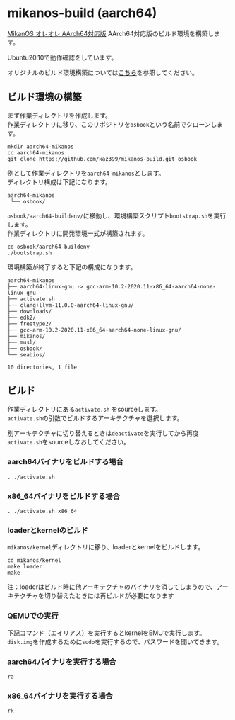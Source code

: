 # mikanos-build (aarch64)

[MikanOS オレオレ AArch64対応版](https://github.com/kaz399/mikanos-aarch64) AArch64対応版のビルド環境を構築します。

Ubuntu20.10で動作確認をしています。

オリジナルのビルド環境構築については[こちら](./README-orig.md)を参照してください。

## ビルド環境の構築

まず作業ディレクトリを作成します。  
作業ディレクトリに移り、このリポジトリを`osbook`という名前でクローンします。  

```:bash
mkdir aarch64-mikanos
cd aarch64-mikanos
git clone https://github.com/kaz399/mikanos-build.git osbook
```

例として作業ディレクトリを`aarch64-mikanos`とします。  
ディレクトリ構成は下記になります。  

```
aarch64-mikanos
 └── osbook/
```

`osbook/aarch64-buildenv/`に移動し、環境構築スクリプト`bootstrap.sh`を実行します。  
作業ディレクトリに開発環境一式が構築されます。  

```:bash
cd osbook/aarch64-buildenv
./bootstrap.sh
```

環境構築が終了すると下記の構成になります。

```
aarch64-mikanos
├── aarch64-linux-gnu -> gcc-arm-10.2-2020.11-x86_64-aarch64-none-linux-gnu
├── activate.sh
├── clang+llvm-11.0.0-aarch64-linux-gnu/
├── downloads/
├── edk2/
├── freetype2/
├── gcc-arm-10.2-2020.11-x86_64-aarch64-none-linux-gnu/
├── mikanos/
├── musl/
├── osbook/
└── seabios/

10 directories, 1 file
```

## ビルド

作業ディレクトリにある`activate.sh` をsourceします。  
`activate.sh`の引数でビルドするアーキテクチャを選択します。  

別アーキテクチャに切り替えるときは`deactivate`を実行してから再度`activate.sh`をsourceしなおしてください。

### aarch64バイナリをビルドする場合

```:bash
. ./activate.sh
```

### x86_64バイナリをビルドする場合

```:bash
. ./activate.sh x86_64
```

### loaderとkernelのビルド

`mikanos/kernel`ディレクトリに移り、loaderとkernelをビルドします。

```:bash
cd mikanos/kernel
make loader
make
```

注：loaderはビルド時に他アーキテクチャのバイナリを消してしまうので、アーキテクチャを切り替えたときには再ビルドが必要になります

### QEMUでの実行

下記コマンド（エイリアス）を実行するとkernelをEMUで実行します。  
`disk.img`を作成するために`sudo`を実行するので、パスワードを聞いてきます。  


### aarch64バイナリを実行する場合

```:bash
ra
```

### x86_64バイナリを実行する場合

```:bash
rk
```
